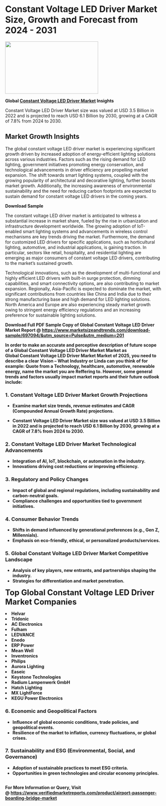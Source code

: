 <H1>Constant Voltage LED Driver Market Size, Growth and Forecast from 2024 - 2031</H1><img class="aligncenter size-medium wp-image-584254" src="https://thirdeyenews.in/wp-content/uploads/2024/09/Global-Market-Research-300x168.jpeg" alt="" width="300" height="168" /><p><strong>Global&nbsp;<a href="https://www.marketsizeandtrends.com/download-sample/697094/&amp;utm_source=Pulse&amp;utm_medium=201">Constant Voltage LED Driver Market</a> Insights</strong></p><p>Constant Voltage LED Driver Market size was valued at USD 3.5 Billion in 2022 and is projected to reach USD 6.1 Billion by 2030, growing at a CAGR of 7.8% from 2024 to 2030.</p><p><h2>Market Growth Insights</h2> <p>The global constant voltage LED driver market is experiencing significant growth driven by increased adoption of energy-efficient lighting solutions across various industries. Factors such as the rising demand for LED lighting, government initiatives promoting energy conservation, and technological advancements in driver efficiency are propelling market expansion. The shift towards smart lighting systems, coupled with the growing popularity of architectural and decorative lighting, further boosts market growth. Additionally, the increasing awareness of environmental sustainability and the need for reducing carbon footprints are expected to sustain demand for constant voltage LED drivers in the coming years.</p> <p><strong>Download Sample</strong></p> <p>The constant voltage LED driver market is anticipated to witness a substantial increase in market share, fueled by the rise in urbanization and infrastructure development worldwide. The growing adoption of IoT-enabled smart lighting systems and advancements in wireless control mechanisms are key trends driving the market. Furthermore, the demand for customized LED drivers for specific applications, such as horticultural lighting, automotive, and industrial applications, is gaining traction. In particular, sectors like retail, hospitality, and residential lighting are emerging as major consumers of constant voltage LED drivers, contributing to the market’s sustained growth.</p> <p>Technological innovations, such as the development of multi-functional and highly efficient LED drivers with built-in surge protection, dimming capabilities, and smart connectivity options, are also contributing to market expansion. Regionally, Asia-Pacific is expected to dominate the market, with significant contributions from countries like China and India due to their strong manufacturing base and high demand for LED lighting solutions. North America and Europe are also experiencing steady market growth owing to stringent energy efficiency regulations and an increasing preference for sustainable lighting solutions.</p> <p><strong></p><p><span class=""><strong>Download Full PDF Sample Copy of Global Constant Voltage LED Driver Market Report</strong> @ <a href="https://www.marketsizeandtrends.com/download-sample/697094/&amp;utm_source=Pulse&amp;utm_medium=201" target="_blank">https://www.marketsizeandtrends.com/download-sample/697094/&amp;utm_source=Pulse&amp;utm_medium=201</a></span></p><p>In order to make an accurate and perceptive description of future scope of a Global&nbsp;Constant Voltage LED Driver Market Market as Global&nbsp;Constant Voltage LED Driver Market Market of 2025, you need to describe a clear Vision &ndash; What Industry or Linda can you think of for example: Quote from a Technology, healthcare, automotive, renewable energy, name the market you are Reffering to. However, some general trends and factors usually impact market reports and their future outlook include:</p><h3>1.&nbsp;<strong>Constant Voltage LED Driver Market Growth Projections</strong></h3><ul><li>Examine market size trends, revenue estimates and CAGR (Compounded Annual Growth Rate) projections.</li><li><p>Constant Voltage LED Driver Market size was valued at USD 3.5 Billion in 2022 and is projected to reach USD 6.1 Billion by 2030, growing at a CAGR of 7.8% from 2024 to 2030.</p></li></ul><h3>2.&nbsp;<strong>Constant Voltage LED Driver Market Technological Advancements</strong></h3><ul><li>Integration of AI, IoT, blockchain, or automation in the industry.</li><li>Innovations driving cost reductions or improving efficiency.</li></ul><h3>3.&nbsp;<strong>Regulatory and Policy Changes</strong></h3><ul><li>Impact of global and regional regulations, including sustainability and carbon-neutral goals.</li><li>Compliance challenges and opportunities tied to government initiatives.</li></ul><h3>4.&nbsp;<strong>Consumer Behavior Trends</strong></h3><ul><li>Shifts in demand influenced by generational preferences (e.g., Gen Z, Millennials).</li><li>Emphasis on eco-friendly, ethical, or personalized products/services.</li></ul><h3>5.&nbsp;<strong>Global Constant Voltage LED Driver Market Competitive Landscape</strong></h3><ul><li>Analysis of key players, new entrants, and partnerships shaping the industry.</li><li>Strategies for differentiation and market penetration.</li></ul><p data-pm-slice="1 1 []"><span style="color: inherit; font-family: inherit; font-size: 25px;">Top Global Constant Voltage LED Driver Market Companies</span></p><div class="" data-test-id=""><p><li>Helvar</li><li> Tridonic</li><li> AC Electronics</li><li> Fulham</li><li> LEDVANCE</li><li> Enedo</li><li> ERP Power</li><li> Mean Well</li><li> Inventronics</li><li> Philips</li><li> Aurora Lighting</li><li> Easeic</li><li> Keystone Technologies</li><li> Radium Lampenwerk GmbH</li><li> Hatch Lighting</li><li> MX LightForce</li><li> KEGU Power Electronics</li></p></div><h3>6.&nbsp;<strong>Economic and Geopolitical Factors</strong></h3><ul><li>Influence of global economic conditions, trade policies, and geopolitical events.</li><li>Resilience of the market to inflation, currency fluctuations, or global crises.</li></ul><h3>7.&nbsp;<strong>Sustainability and ESG (Environmental, Social, and Governance)</strong></h3><ul><li>Adoption of sustainable practices to meet ESG criteria.</li><li>Opportunities in green technologies and circular economy principles.</li></ul><h2><strong style="font-size: 14px;">For More Information or Query, Visit @&nbsp;</strong><a style="background-color: #ffffff; font-size: 14px;" href="https://www.marketsizeandtrends.com/report/constant-voltage-led-driver-market/" target="_blank">https://www.verifiedmarketreports.com/product/airport-passenger-boarding-bridge-market</a></h2>
